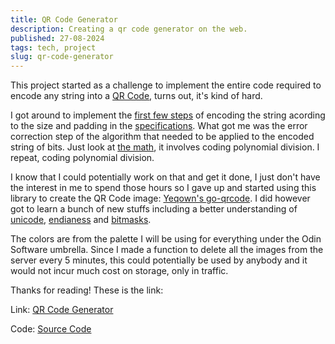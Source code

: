 ```yaml
---
title: QR Code Generator
description: Creating a qr code generator on the web.
published: 27-08-2024
tags: tech, project
slug: qr-code-generator
---
```


This project started as a challenge to implement the entire
code required to encode any string into a [QR Code](https://en.wikipedia.org/wiki/QR_code),
turns out, it's kind of hard.

I got around to implement the [first few steps](https://github.com/odin-software/qr/commit/216ba4d1ecb114eb32f7c6454191e0d3848f4db3)
of encoding the string acording to the size and padding in the
[specifications](https://www.qrcode.com/en/about/standards.html).
What got me was the error correction step of the algorithm that
needed to be applied to the encoded string of bits. Just look at
[the math](<https://en.wikipedia.org/wiki/Reed%E2%80%93Solomon_error_correction#Constructions_(encoding)>),
it involves coding polynomial division. I repeat, coding
polynomial division.

I know that I could potentially work on that and get it done,
I just don't have the interest in me to spend those hours so
I gave up and started using this library to create the QR Code
image: [Yeqown's go-qrcode](https://github.com/yeqown/go-qrcode?tab=readme-ov-file).
I did however got to learn a bunch of new stuffs including a
better understanding of [unicode](https://www.joelonsoftware.com/2003/10/08/the-absolute-minimum-every-software-developer-absolutely-positively-must-know-about-unicode-and-character-sets-no-excuses),
[endianess](https://en.wikipedia.org/wiki/Endianness) and
[bitmasks](https://www.practical-go-lessons.com/chap-27-enum-iota-and-bitmask#fig:AND-NOT).

The colors are from the palette I will be using for everything
under the Odin Software umbrella. Since I made a function to delete
all the images from the server every 5 minutes, this could potentially
be used by anybody and it would not incur much cost on storage, only
in traffic.

Thanks for reading! These is the link:

Link: [QR Code Generator](https://qr.odin.do)

Code: [Source Code](https://github.com/odin-software/qr)
